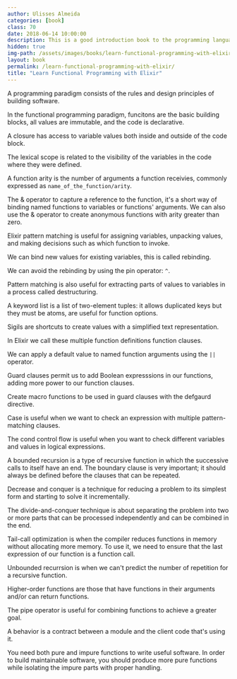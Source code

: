```yaml
---
author: Ulisses Almeida
categories: [book]
class: 70
date: 2018-06-14 10:00:00
description: This is a good introduction book to the programming language Elixir. I recommend this book to those who like to learn a programming language using code examples and walkthrough.
hidden: true
img-path: /assets/images/books/learn-functional-programming-with-elixir.jpg
layout: book
permalink: /learn-functional-programming-with-elixir/
title: "Learn Functional Programming with Elixir"
---
```


A programming paradigm consists of the rules and design principles of building software.

In the functional programming paradigm, funcitons are the basic building blocks, all values are immutable, and the code is declarative.

A closure has access to variable values both inside and outside of the code block.

The lexical scope is related to the visibility of the variables in the code where they were defined.

A function arity is the number of arguments a function receivies, commonly expressed as `name_of_the_function/arity`.

The & operator to capture a reference to the function, it's a short way of binding named functions to variables or functions' arguments. We can also use the & operator to create anonymous functions with arity greater than zero.

Elixir pattern matching is useful for assigning variables, unpacking values, and making decisions such as which function to invoke.

We can bind new values for existing variables, this is called rebinding.

We can avoid the rebinding by using the pin operator: `^`.

Pattern matching is also useful for extracting parts of values to variables in a process called destructuring.

A keyword list is a list of two-element tuples: it allows duplicated keys but they must be atoms, are useful for function options.

Sigils are shortcuts to create values with a simplified text representation.

In Elixir we call these multiple function definitions function clauses.

We can apply a default value to named function arguments using the `||` operator.

Guard clauses permit us to add Boolean expresssions in our functions, adding more power to our function clauses.

Create macro functions to be used in guard clauses with the defgaurd directive.

Case is useful when we want to check an expression with multiple pattern-matching clauses.

The cond control flow is useful when you want to check different variables and values in logical expressions.

A bounded recursion is a type of recursive function in which the successive calls to itself have an end. The boundary clause is very important; it should always be defined before the clauses that can be repeated.

Decrease and conquer is a technique for reducing a problem to its simplest form and starting to solve it incrementally.

The divide-and-conquer technique is about separating the problem into two or more parts that can be processed independently and can be combined in the end.

Tail-call optimization is when the compiler reduces functions in memory without allocating more memory. To use it, we need to ensure that the last expression of our function is a function call.

Unbounded recurrsion is when we can't predict the number of repetition for a recursive function.

Higher-order functions are those that have functions in their arguments and/or can return functions.

The pipe operator is useful for combining functions to achieve a greater goal.

A behavior is a contract between a module and the client code that's using it.

You need both pure and impure functions to write useful software. In order to build maintainable software, you should produce more pure functions while isolating the impure parts with proper handling.